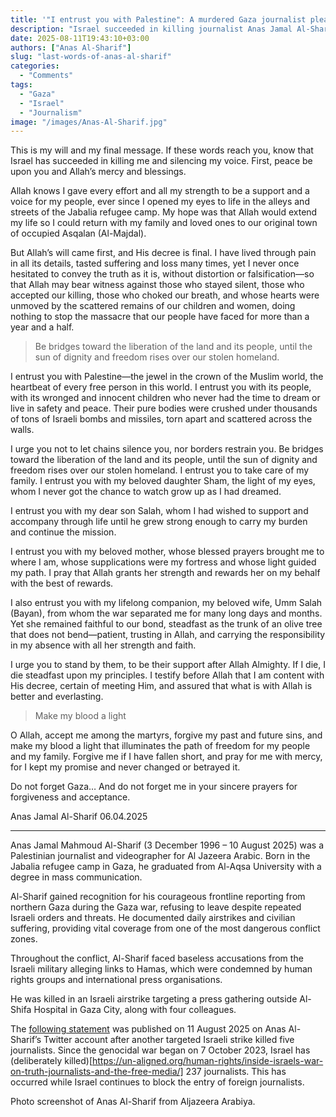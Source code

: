 ```yaml
---
title: '"I entrust you with Palestine": A murdered Gaza journalist pleads amid his people’s erasure'
description: "Israel succeeded in killing journalist Anas Jamal Al-Sharif, but it could not silence him. In this posthumous letter, he testifies against those who \"accepted our killing,\" and entrusts his beloved daughter Sham, his son Salah, and the soul of his nation to a world he urges to finally act."
date: 2025-08-11T19:43:10+03:00
authors: ["Anas Al-Sharif"]
slug: "last-words-of-anas-al-sharif"
categories:
  - "Comments"
tags:
  - "Gaza"
  - "Israel"
  - "Journalism"
image: "/images/Anas-Al-Sharif.jpg"
---
```


This is my will and my final message. If these words reach you, know that Israel has succeeded in killing me and silencing my voice. First, peace be upon you and Allah’s mercy and blessings.

Allah knows I gave every effort and all my strength to be a support and a voice for my people, ever since I opened my eyes to life in the alleys and streets of the Jabalia refugee camp. My hope was that Allah would extend my life so I could return with my family and loved ones to our original town of occupied Asqalan (Al-Majdal). 

But Allah’s will came first, and His decree is final. I have lived through pain in all its details, tasted suffering and loss many times, yet I never once hesitated to convey the truth as it is, without distortion or falsification—so that Allah may bear witness against those who stayed silent, those who accepted our killing, those who choked our breath, and whose hearts were unmoved by the scattered remains of our children and women, doing nothing to stop the massacre that our people have faced for more than a year and a half.

> Be bridges toward the liberation of the land and its people, until the sun of dignity and freedom rises over our stolen homeland.

I entrust you with Palestine—the jewel in the crown of the Muslim world, the heartbeat of every free person in this world. I entrust you with its people, with its wronged and innocent children who never had the time to dream or live in safety and peace. Their pure bodies were crushed under thousands of tons of Israeli bombs and missiles, torn apart and scattered across the walls.

I urge you not to let chains silence you, nor borders restrain you. Be bridges toward the liberation of the land and its people, until the sun of dignity and freedom rises over our stolen homeland. I entrust you to take care of my family. I entrust you with my beloved daughter Sham, the light of my eyes, whom I never got the chance to watch grow up as I had dreamed.

I entrust you with my dear son Salah, whom I had wished to support and accompany through life until he grew strong enough to carry my burden and continue the mission.

I entrust you with my beloved mother, whose blessed prayers brought me to where I am, whose supplications were my fortress and whose light guided my path. I pray that Allah grants her strength and rewards her on my behalf with the best of rewards.

I also entrust you with my lifelong companion, my beloved wife, Umm Salah (Bayan), from whom the war separated me for many long days and months. Yet she remained faithful to our bond, steadfast as the trunk of an olive tree that does not bend—patient, trusting in Allah, and carrying the responsibility in my absence with all her strength and faith.

I urge you to stand by them, to be their support after Allah Almighty. If I die, I die steadfast upon my principles. I testify before Allah that I am content with His decree, certain of meeting Him, and assured that what is with Allah is better and everlasting.

> Make my blood a light

O Allah, accept me among the martyrs, forgive my past and future sins, and make my blood a light that illuminates the path of freedom for my people and my family. Forgive me if I have fallen short, and pray for me with mercy, for I kept my promise and never changed or betrayed it.

Do not forget Gaza… And do not forget me in your sincere prayers for forgiveness and acceptance.

Anas Jamal Al-Sharif 06.04.2025

--- 

Anas Jamal Mahmoud Al-Sharif (3 December 1996 – 10 August 2025) was a Palestinian journalist and videographer for Al Jazeera Arabic. Born in the Jabalia refugee camp in Gaza, he graduated from Al-Aqsa University with a degree in mass communication. 

Al-Sharif gained recognition for his courageous frontline reporting from northern Gaza during the Gaza war, refusing to leave despite repeated Israeli orders and threats. He documented daily airstrikes and civilian suffering, providing vital coverage from one of the most dangerous conflict zones. 

Throughout the conflict, Al-Sharif faced baseless accusations from the Israeli military alleging links to Hamas, which were condemned by human rights groups and international press organisations. 

He was killed in an Israeli airstrike targeting a press gathering outside Al-Shifa Hospital in Gaza City, along with four colleagues.

The [following statement](https://x.com/AnasAlSharif0/status/1954670507128914219) was published on 11 August 2025 on Anas Al-Sharif’s Twitter account after another targeted Israeli strike killed five journalists. Since the genocidal war began on 7 October 2023, Israel has (deliberately killed)[https://un-aligned.org/human-rights/inside-israels-war-on-truth-journalists-and-the-free-media/] 237 journalists. This has occurred while Israel continues to block the entry of foreign journalists.

Photo screenshot of Anas Al-Sharif from Aljazeera Arabiya. 